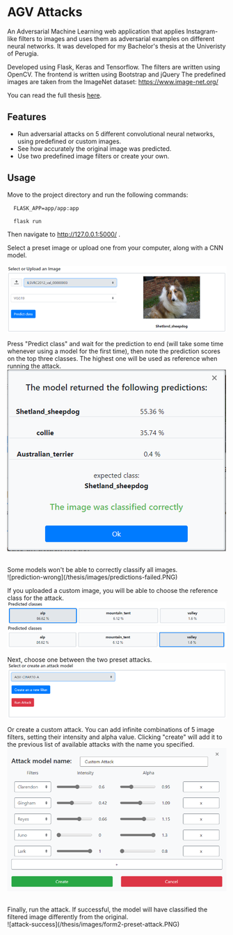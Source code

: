 # AGV Attacks
An Adversarial Machine Learning web application that applies Instagram-like filters to images and uses them as adversarial examples on different neural networks.
It was developed for my Bachelor's thesis at the Univeristy of Perugia.

Developed using Flask, Keras and Tensorflow.
The filters are written using OpenCV.
The frontend is written using Bootstrap and jQuery
The predefined images are taken from the ImageNet dataset: https://www.image-net.org/

You can read the full thesis [here](/thesis/AGV_thesis.pdf). 

## Features
* Run adversarial attacks on 5 different convolutional neural networks, using predefined or custom images.
* See how accurately the original image was predicted.
* Use two predefined image filters or create your own.

## Usage
Move to the project directory and run the following commands:
```
  FLASK_APP=app/app:app
```
```
  flask run
```
Then navigate to http://127.0.0.1:5000/ .

Select a preset image or upload one from your computer, along with a CNN model.\
 <br />
![form 1](/thesis/images/form1-preset-image.PNG)
 <br />

Press "Predict class" and wait for the prediction to end (will take some time whenever using a model for the first time), then note the prediction scores on the top three classes. The highest one will be used as reference when running the attack.
 <br />
![prediction-correct](/thesis/images/predictions-correct.PNG)

 <br />
Some models won't be able to correctly classify all images.
 <br />
![prediction-wrong](/thesis/images/predictions-failed.PNG)
 <br />
 
If you uploaded a custom image, you will be able to choose the reference class for the attack.
 <br />
![class-1](/thesis/images/ground-truth-1.PNG)
 <br />
![class-2](/thesis/images/ground-truth-2.PNG)
 <br />
 
Next, choose one between the two preset attacks.
 <br />
![attacks](/thesis/images/form2-empty.PNG)
 <br />

Or create a custom attack. You can add infinite combinations of 5 image filters, setting their intensity and alpha value. Clicking "create" will add it to the previous list of available attacks with the name you specified.
 <br />
![custom-attack](/thesis/images/attack-editor.PNG)
 <br />

 <br />
Finally, run the attack. If successful, the model will have classified the filtered image differently from the original.
 <br />
![attack-success](/thesis/images/form2-preset-attack.PNG)


